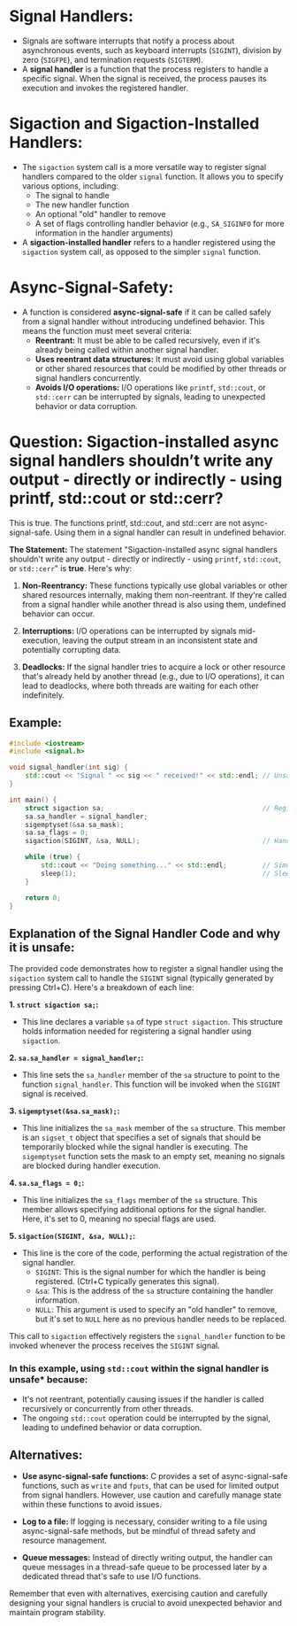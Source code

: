 # Signal Handlers:

* Signals are software interrupts that notify a process about asynchronous events, such as keyboard interrupts (`SIGINT`), division by zero (`SIGFPE`), and termination requests (`SIGTERM`).
* A **signal handler** is a function that the process registers to handle a specific signal.
  When the signal is received, the process pauses its execution and invokes the registered handler.

# Sigaction and Sigaction-Installed Handlers:

* The `sigaction` system call is a more versatile way to register signal handlers compared to the older `signal` function.
  It allows you to specify various options, including:
    * The signal to handle
    * The new handler function
    * An optional "old" handler to remove
    * A set of flags controlling handler behavior (e.g., `SA_SIGINFO` for more information in the handler arguments)
* A **sigaction-installed handler** refers to a handler registered using the `sigaction` system call, as opposed to the simpler `signal` function.

# Async-Signal-Safety:

* A function is considered **async-signal-safe** if it can be called safely from a signal handler without introducing undefined behavior.
  This means the function must meet several criteria:
    * **Reentrant:**                      It must be able to be called recursively, even if it's already being called within another signal handler.
    * **Uses reentrant data structures:** It must avoid using global variables or other shared resources that could be modified by other threads or signal handlers concurrently.
    * **Avoids I/O operations:**          I/O operations like `printf`, `std::cout`, or `std::cerr` can be interrupted by signals, leading to unexpected behavior or data corruption.


# Question: Sigaction-installed async signal handlers shouldn’t write any output - directly or indirectly - using printf, std::cout or std::cerr?
This is true.
The functions printf, std::cout, and std::cerr are not async-signal-safe.
Using them in a signal handler can result in undefined behavior.

**The Statement:**
The statement "Sigaction-installed async signal handlers shouldn't write any output - directly or indirectly - using `printf`, `std::cout`, or `std::cerr`" is **true**. Here's why:

1. **Non-Reentrancy:**
   These functions typically use global variables or other shared resources internally, making them non-reentrant.
   If they're called from a signal handler while another thread is also using them, undefined behavior can occur.

2. **Interruptions:**
   I/O operations can be interrupted by signals mid-execution, leaving the output stream in an inconsistent state and potentially corrupting data.

3. **Deadlocks:**
   If the signal handler tries to acquire a lock or other resource that's already held by another thread (e.g., due to I/O operations), it can lead to deadlocks, where both threads are waiting for each other indefinitely.

## Example:

```c++
#include <iostream>
#include <signal.h>

void signal_handler(int sig) {
    std::cout << "Signal " << sig << " received!" << std::endl; // Unsafe: Using std::cout from a signal handler
}

int main() {
    struct sigaction sa;                                        // Register signal handler using sigaction
    sa.sa_handler = signal_handler;
    sigemptyset(&sa.sa_mask);
    sa.sa_flags = 0;
    sigaction(SIGINT, &sa, NULL);                               // Handle SIGINT (Ctrl+C)

    while (true) {
        std::cout << "Doing something..." << std::endl;         // Simulate some work the program is doing
        sleep(1);                                               // Sleep for 1 second
    }

    return 0;
}
```
## Explanation of the Signal Handler Code and why it is unsafe:

The provided code demonstrates how to register a signal handler using the `sigaction` system call to handle the `SIGINT` signal (typically generated by pressing Ctrl+C).
Here's a breakdown of each line:

**1. `struct sigaction sa;`:**

* This line declares a variable `sa` of type `struct sigaction`.
  This structure holds information needed for registering a signal handler using `sigaction`.

**2. `sa.sa_handler = signal_handler;`:**

* This line sets the `sa_handler` member of the `sa` structure to point to the function `signal_handler`.
  This function will be invoked when the `SIGINT` signal is received.

**3. `sigemptyset(&sa.sa_mask);`:**

* This line initializes the `sa_mask` member of the `sa` structure.
  This member is an `sigset_t` object that specifies a set of signals that should be temporarily blocked while the signal handler is executing.
  The `sigemptyset` function sets the mask to an empty set, meaning no signals are blocked during handler execution.

**4. `sa.sa_flags = 0;`:**

* This line initializes the `sa_flags` member of the `sa` structure. This member allows specifying additional options for the signal handler.
  Here, it's set to 0, meaning no special flags are used.

**5. `sigaction(SIGINT, &sa, NULL);`:**

* This line is the core of the code, performing the actual registration of the signal handler.
    * `SIGINT`: This is the signal number for which the handler is being registered. (Ctrl+C typically generates this signal).
    * `&sa`: This is the address of the `sa` structure containing the handler information.
    * `NULL`: This argument is used to specify an "old handler" to remove, but it's set to `NULL` here as no previous handler needs to be replaced.

This call to `sigaction` effectively registers the `signal_handler` function to be invoked whenever the process receives the `SIGINT` signal.

### In this example, using `std::cout` within the signal handler is **unsafe*** because:
* It's not reentrant, potentially causing issues if the handler is called recursively or concurrently from other threads.
* The ongoing `std::cout` operation could be interrupted by the signal, leading to undefined behavior or data corruption.

## Alternatives:
* **Use async-signal-safe functions:**
  C provides a set of async-signal-safe functions, such as `write` and `fputs`, that can be used for limited output from signal handlers.
  However, use caution and carefully manage state within these functions to avoid issues.

* **Log to a file:**
  If logging is necessary, consider writing to a file using async-signal-safe methods, but be mindful of thread safety and resource management.

* **Queue messages:**
  Instead of directly writing output, the handler can queue messages in a thread-safe queue to be processed later by a dedicated thread that's safe to use I/O functions.

Remember that even with alternatives, exercising caution and carefully designing your signal handlers is crucial to avoid unexpected behavior and maintain program stability.
